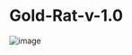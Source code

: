 # Gold-Rat-v-1.0
![image](https://github.com/SilentkillertvDeveloper/Gold-Rat-v-1.0/assets/119045059/476126ea-9a5b-47f2-b8fc-f2c0af1c0e04)


